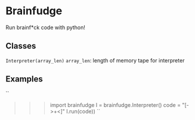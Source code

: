 # Brainfudge
Run brainf\*ck code with python!

## Classes ##
`Interpreter(array_len)`
`array_len`: length of memory tape for interpreter

## Examples ##
``
>>> import brainfudge
>>> I = brainfudge.Interpreter()
>>> code = "[->+<]"
>>> I.run(code))
``
